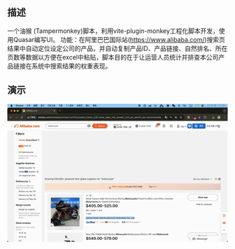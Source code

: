 ## 描述

一个油猴 (Tampermonkey)脚本，利用vite-plugin-monkey工程化脚本开发，使用Quasar编写UI。
功能：在阿里巴巴国际站(https://www.alibaba.com/)搜索页结果中自动定位设定公司的产品，并自动复制产品ID、产品链接、自然排名、所在页数等数据以方便在excel中粘贴，脚本目的在于让运营人员统计并排查本公司产品链接在系统中搜索结果的权重表现。

## 演示

![demonstration](demonstration.gif)
